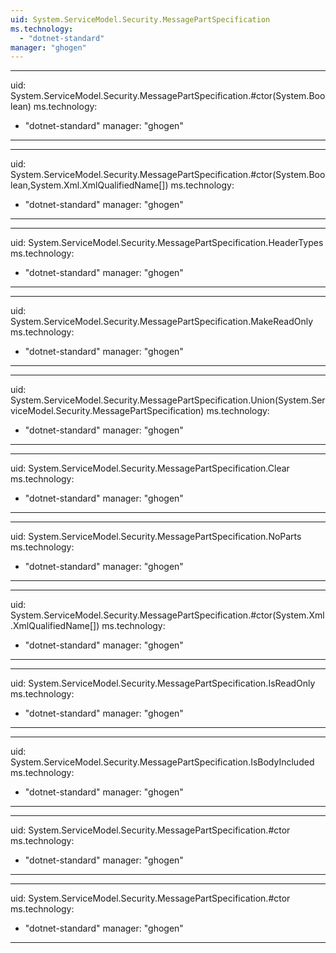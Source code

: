 ```yaml
---
uid: System.ServiceModel.Security.MessagePartSpecification
ms.technology: 
  - "dotnet-standard"
manager: "ghogen"
---
```


---
uid: System.ServiceModel.Security.MessagePartSpecification.#ctor(System.Boolean)
ms.technology: 
  - "dotnet-standard"
manager: "ghogen"
---

---
uid: System.ServiceModel.Security.MessagePartSpecification.#ctor(System.Boolean,System.Xml.XmlQualifiedName[])
ms.technology: 
  - "dotnet-standard"
manager: "ghogen"
---

---
uid: System.ServiceModel.Security.MessagePartSpecification.HeaderTypes
ms.technology: 
  - "dotnet-standard"
manager: "ghogen"
---

---
uid: System.ServiceModel.Security.MessagePartSpecification.MakeReadOnly
ms.technology: 
  - "dotnet-standard"
manager: "ghogen"
---

---
uid: System.ServiceModel.Security.MessagePartSpecification.Union(System.ServiceModel.Security.MessagePartSpecification)
ms.technology: 
  - "dotnet-standard"
manager: "ghogen"
---

---
uid: System.ServiceModel.Security.MessagePartSpecification.Clear
ms.technology: 
  - "dotnet-standard"
manager: "ghogen"
---

---
uid: System.ServiceModel.Security.MessagePartSpecification.NoParts
ms.technology: 
  - "dotnet-standard"
manager: "ghogen"
---

---
uid: System.ServiceModel.Security.MessagePartSpecification.#ctor(System.Xml.XmlQualifiedName[])
ms.technology: 
  - "dotnet-standard"
manager: "ghogen"
---

---
uid: System.ServiceModel.Security.MessagePartSpecification.IsReadOnly
ms.technology: 
  - "dotnet-standard"
manager: "ghogen"
---

---
uid: System.ServiceModel.Security.MessagePartSpecification.IsBodyIncluded
ms.technology: 
  - "dotnet-standard"
manager: "ghogen"
---

---
uid: System.ServiceModel.Security.MessagePartSpecification.#ctor
ms.technology: 
  - "dotnet-standard"
manager: "ghogen"
---

---
uid: System.ServiceModel.Security.MessagePartSpecification.#ctor
ms.technology: 
  - "dotnet-standard"
manager: "ghogen"
---
